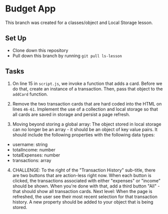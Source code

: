 # Budget App

This branch was created for a classes/object and Local Storage lesson.

## Set Up

- Clone down this repository
- Pull down this branch by running `git pull ls-lesson`

## Tasks

1. On line 15 in `script.js`, we invoke a function that adds a card. Before we do that, create an instance of a transaction. Then, pass that object to the `addCard` function.

2. Remove the two transaction cards that are hard coded into the HTML on lines `46-61`. Implement the use of a collection and local storage so that all cards are saved in storage and persist a page refresh.

3. Moving beyond storing a global array: The object stored in local storage can no longer be an array - it should be an object of key value pairs. It should include the following properties with the following data types:
  - username: string
  - totalIncome: number
  - totalExpenses: number
  - transactions: array

4. CHALLENGE: To the right of the "Transaction History" sub-title, there are two buttons that are action-less right now. When each button is clicked, the transactions associated with either "expenses" or "income" should be shown. When you're done with that, add a third button "All" - that should show all transaction cards. Next level: When the page is refreshed, the user see their most recent selection for that transaction history. A new property should be added to your object that is being stored.
